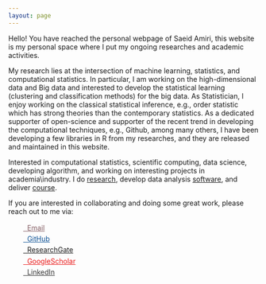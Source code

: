 ```yaml
---
layout: page
---
```


Hello! You  have reached the personal webpage of Saeid Amiri, this website is my personal space where
I put my ongoing researches and academic activities.

My research lies at the intersection of machine learning, statistics, and computational statistics. In particular, I am working on the high-dimensional data and Big data and interested to develop the statistical learning (clustering and classification methods) for the big data. As Statistician, I enjoy working on the classical statistical inference, e.g., order statistic which has strong theories than the contemporary statistics.  As a dedicated supporter of open-science and supporter of the recent trend in developing the computational techniques, e.g., Github, among many others, I have been developing a few libraries in R from my researches, and they are released and maintained in this website.  

Interested in computational statistics, scientific computing, data science, developing algorithm, and working on interesting projects in academia\industry. I do [research](https://saeidamiri1.github.io/papers/), develop data analysis [software](https://saeidamiri1.github.io/software/), and deliver [course](https://saeidamiri1.github.io/courses/).

If you are interested in collaborating and doing some great work, please reach out to me via:

<div class="contact-buttons" style="line-height:160%;margin-left:30px;margin-top:10px">
<p>
<link rel="stylesheet" href="//maxcdn.bootstrapcdn.com/font-awesome/4.3.0/css/font-awesome.min.css">
<link rel="stylesheet" href="//saeidamiri1.github.io/css/academicons.css">
  <a href="mailto:saeid.amiri1@gmail.com" target="_blank" style="color:#855f65;"><i class="fa fa-envelope" style="font-size:1em"></i> &nbsp; Email<br></a>
<a href="https://github.com/saeidamiri1" target="_blank" style="color:#0e5295;"><i class="fa fa-github" aria-hidden="true"></i> &nbsp; GitHub<br></a>
<a href="https://www.researchgate.net/profile/Saeid_Amiri6" target="_blank" style="color:#5f09091;"><i class="ai ai-researchgate ai-3x" style="font-size:1em"></i> &nbsp; ResearchGate<br></a> 
<a href="https://scholar.google.com/citations?user=iroPmuAAAAAJ&hl=en" target="_blank" style="color:#ea1b1b;"><i class="ai ai-google-scholar-square ai-3x" style="font-size:1em"></i> &nbsp; GoogleScholar <br></a>
<a href="https://www.linkedin.com/in/saeid-amiri-191730139/" target="_blank" style="color:#363636;"><i class="fa fa-linkedin" style="font-size:1em"></i> &nbsp; LinkedIn<br></a>
</p>
</div>

<br>

<!--
    ---
    Saeid Amiri's Blog
    ---
    <h1>{{ page.title }}</h1>
    <h3>Python's blog: <a  href="https://saeidamiri1.github.io/pythonseum/">Pythonseum</a></h3>
    <br>
    <br>
    <ul class="posts">


---
    Saeid Amiri's Blog
---
  {% for post in site.posts %}
    <li><span>{{ post.date | date_to_string }}</span> &raquo; <a href="{{ post.url }}" title="{{ post.title }}">{{ post.title }}</a></li>
  {% endfor %}
    
</ul>

-->